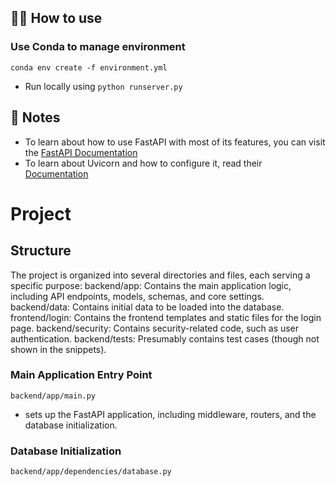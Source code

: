 ## 💁‍♀️ How to use

### Use Conda to manage environment
`conda env create -f environment.yml`

- Run locally using `python runserver.py`

## 📝 Notes

- To learn about how to use FastAPI with most of its features, you can visit the [FastAPI Documentation](https://fastapi.tiangolo.com/tutorial/)
- To learn about Uvicorn and how to configure it, read their [Documentation](https://www.uvicorn.org/)

# Project
##  Structure
The project is organized into several directories and files, each serving a specific purpose:
backend/app: Contains the main application logic, including API endpoints, models, schemas, and core settings.
backend/data: Contains initial data to be loaded into the database.
frontend/login: Contains the frontend templates and static files for the login page.
backend/security: Contains security-related code, such as user authentication.
backend/tests: Presumably contains test cases (though not shown in the snippets).
### Main Application Entry Point
`backend/app/main.py `
-  sets up the FastAPI application, including middleware, routers, and the database initialization.
### Database Initialization
`backend/app/dependencies/database.py`
